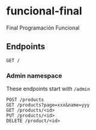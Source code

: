 # funcional-final
Final Programación Funcional

## Endpoints
```
GET /
```

### Admin namespace
These endpoints start with `/admin`

```
POST /products
GET /products?page=xxx&name=yyy
GET /products/<id>
PUT /products/<id>
DELETE /product/<id>
```
